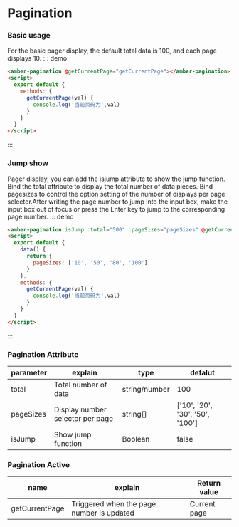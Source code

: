 # Pagination 

### Basic usage
For the basic pager display, the default total data is 100, and each page displays 10.
::: demo
```html
<amber-pagination @getCurrentPage="getCurrentPage"></amber-pagination>
<script>
  export default {
    methods: {
      getCurrentPage(val) {
        console.log('当前页码为',val)
      }
    }
  }
</script>
```
:::

### Jump show
Pager display, you can add the isjump attribute to show the jump function.</br>
Bind the total attribute to display the total number of data pieces. Bind pagesizes to control the option setting of the number of displays per page selector.After writing the page number to jump into the input box, make the input box out of focus or press the Enter key to jump to the corresponding page number.
::: demo
```html
<amber-pagination isJump :total="500" :pageSizes="pageSizes" @getCurrentPage="getCurrentPage"></amber-pagination>
<script>
  export default {
    data() {
      return {
        pageSizes: ['10', '50', '80', '100']
      }
    },
    methods: {
      getCurrentPage(val) {
        console.log('当前页码为',val)
      }
    }
  }
</script>
```
:::

### Pagination Attribute  
| parameter  |   explain            | type          | defalut |
| ---------- | -------------------- | --------------| ------- |
|total       | Total number of data | string/number | 100     |
|pageSizes   | Display number selector per page | string[] | ['10', '20', '30', '50', '100']  |
|isJump      | Show jump function   | Boolean       | false   |

### Pagination Active
| name | explain | Return value |
| ---- | ---  | ---  | 
| getCurrentPage | Triggered when the page number is updated | Current page |
